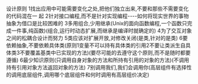 设计原则
1找出应用中可能需要变化之处,把他们独立出来,不要和那些不需要变化的代码混在一
起
2针对接口编程,而不是针对实现编程----如何将现实世界的事物抽象为借口是比较困难的
3多用组合,少用继承(Unix的面向函数编程,一个函数只完成一件事,纯函数)(组合,运行时动态扩展,而继承是编译时就确定的)
4为了交互对象之间的松耦合设计而努力
5类应该对扩展开放,对修改关闭(是类,针对的是类)
6要依赖抽象,不要依赖具体类(原则1变量不可以持有具体类的引用2不要让类派生自具体类3不要覆盖基类中已实现的方法)(要尽可能的去遵守这个原则,而不是随时都要遵循)
6最少知识原则(只调用自身对象的方法和所持有引用的对象的方法)(不调用持有引用对象方法返回对象的方法)
7别调用我们,我们会调用你(高层组件有选择性的调用底层组件,调用哪个底层组件和何时调用有高层组价决定)






